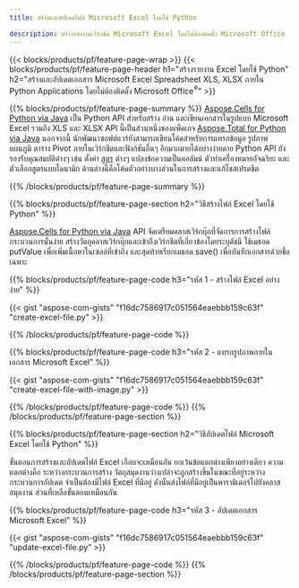 ```yaml
---
title: สร้างและอัปเดตไฟล์ Microsoft Excel โดยใช้ Python 

description: สร้างรายงานเวิร์กชีต Microsoft Excel โดยไม่ต้องติดตั้ง Microsoft Office 
---
```


{{< blocks/products/pf/feature-page-wrap >}}
{{< blocks/products/pf/feature-page-header h1="สร้างรายงาน Excel โดยใช้ Python" h2="สร้างและอัปเดตเอกสาร Microsoft Excel Spreadsheet XLS, XLSX ภายใน Python Applications โดยไม่ต้องติดตั้ง Microsoft Office<sup>&reg;</sup>" >}}

{{% blocks/products/pf/feature-page-summary %}}
[Aspose.Cells for Python via Java](https://products.aspose.com/cells/python-java/) เป็น Python API สำหรับสร้าง อ่าน และเขียนเอกสารในรูปแบบ Microsoft Excel รวมถึง XLS และ XLSX API นี้เป็นส่วนหนึ่งของแพ็คเกจ [Aspose.Total for Python via Java](https://products.aspose.com/total/python-java/) นอกจากนี้ นักพัฒนาซอฟต์แวร์ยังสามารถเขียนโค้ดสำหรับการแทรกข้อมูล รูปภาพ แผนภูมิ ตาราง Pivot ภายในเวิร์กชีตและฟังก์ชันอื่นๆ อีกมากมายได้อย่างง่ายดาย Python API ยังรองรับคุณสมบัติต่างๆ เช่น ตั้งค่า [สูตร](https://docs.aspose.com/cells/python-java/supported-formula-functions/) ต่างๆ แปลงข้อความเป็นคอลัมน์ ตัวทำเครื่องหมายอัจฉริยะ และตัวเลือกสูตรแบบไดนามิก ด้านล่างนี้คือโค้ดตัวอย่างบางส่วนในการสร้างและแก้ไขสเปรดชีต

{{% /blocks/products/pf/feature-page-summary  %}}

{{% blocks/products/pf/feature-page-section  h2="วิธีสร้างไฟล์ Excel โดยใช้ Python" %}}

[Aspose.Cells for Python via Java](https://products.aspose.com/cells/python-java/) API จัดเตรียมคลาสเวิร์กบุ๊กที่จัดการการสร้างไฟล์ กระบวนการนั้นง่าย สร้างวัตถุคลาสเวิร์กบุ๊กและเข้าถึงเวิร์กชีตที่เกี่ยวข้องโดยระบุดัชนี ใช้เมธอด putValue เพื่อเพิ่มเนื้อหาในเซลล์ที่เข้าถึง และสุดท้ายเรียกเมธอด save() เพื่อบันทึกเอกสารด้วยชื่อเฉพาะ

{{% blocks/products/pf/feature-page-code h3="รหัส 1 - สร้างไฟล์ Excel อย่างง่าย" %}}

{{< gist "aspose-com-gists" "f16dc7586917c051564eaebbb159c63f" "create-excel-file.py" >}}

{{% /blocks/products/pf/feature-page-code  %}}

{{% blocks/products/pf/feature-page-code h3="รหัส 2 - แทรกรูปภาพภายในเอกสาร Microsoft Excel" %}}

{{< gist "aspose-com-gists" "f16dc7586917c051564eaebbb159c63f" "create-excel-file-with-image.py" >}}

{{% /blocks/products/pf/feature-page-code  %}}
{{% /blocks/products/pf/feature-page-section %}}

{{% blocks/products/pf/feature-page-section  h2="วิธีอัปเดตไฟล์ Microsoft Excel โดยใช้ Python" %}}

ขั้นตอนการสร้างและอัปเดตไฟล์ Excel เกือบจะเหมือนกัน ยกเว้นข้อแตกต่างเพียงอย่างเดียว ความแตกต่างคือ ระหว่างกระบวนการสร้าง วัตถุสมุดงานว่างเปล่าจะถูกสร้างขึ้นในขณะที่อยู่ระหว่างกระบวนการอัปเดต จำเป็นต้องมีไฟล์ Excel ที่มีอยู่ ดังนั้นส่งไฟล์ที่มีอยู่เป็นพารามิเตอร์ไปยังคลาสสมุดงาน ส่วนที่เหลือขั้นตอนเหมือนกัน

{{% blocks/products/pf/feature-page-code h3="รหัส 3 - อัปเดตเอกสาร Microsoft Excel" %}}

{{< gist "aspose-com-gists" "f16dc7586917c051564eaebbb159c63f" "update-excel-file.py" >}}

{{% /blocks/products/pf/feature-page-code  %}}
{{% /blocks/products/pf/feature-page-section %}}
